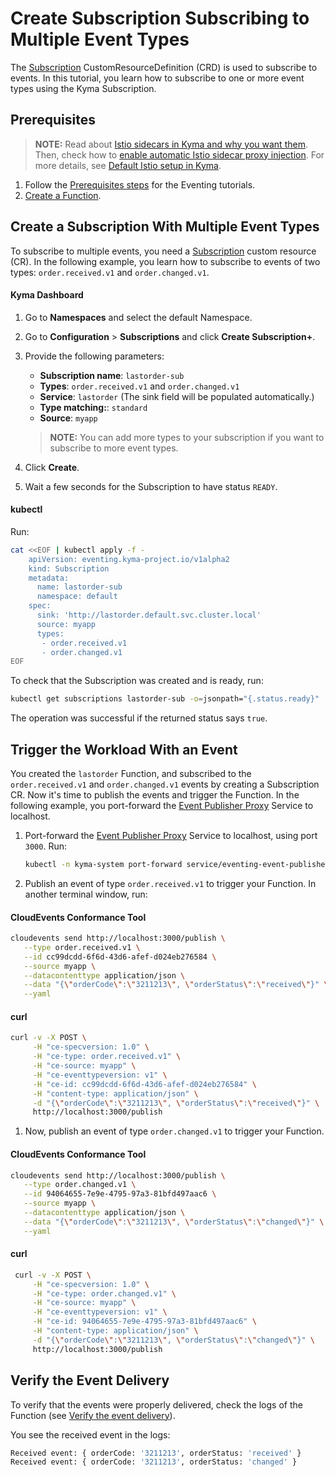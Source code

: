 # Create Subscription Subscribing to Multiple Event Types

The [Subscription](../resources/evnt-cr-subscription.md) CustomResourceDefinition (CRD) is used to subscribe to events. In this tutorial, you learn how to subscribe to one or more event types using the Kyma Subscription.

## Prerequisites

>**NOTE:** Read about [Istio sidecars in Kyma and why you want them](https://kyma-project.io/#/istio/user/00-overview/00-30-overview-istio-sidecars). Then, check how to [enable automatic Istio sidecar proxy injection](https://kyma-project.io/#/istio/user/02-operation-guides/operations/02-20-enable-sidecar-injection). For more details, see [Default Istio setup in Kyma](https://kyma-project.io/#/istio/user/00-overview/00-40-overview-istio-setup).

1. Follow the [Prerequisites steps](evnt-01-prerequisites.md) for the Eventing tutorials.
2. [Create a Function](https://kyma-project.io/#/02-get-started/04-trigger-workload-with-event#create-a-function).

## Create a Subscription With Multiple Event Types

To subscribe to multiple events, you need a [Subscription](../resources/evnt-cr-subscription.md) custom resource (CR). In the following example, you learn how to subscribe to events of two types: `order.received.v1` and `order.changed.v1`.

<!-- tabs:start -->

#### **Kyma Dashboard**

1. Go to **Namespaces** and select the default Namespace.
2. Go to **Configuration** > **Subscriptions** and click **Create Subscription+**.
3. Provide the following parameters:
   - **Subscription name**: `lastorder-sub`
   - **Types**: `order.received.v1` and `order.changed.v1`
   - **Service**: `lastorder` (The sink field will be populated automatically.)
   - **Type matching:**: `standard`
   - **Source**: `myapp`

   > **NOTE:** You can add more types to your subscription if you want to subscribe to more event types.

4. Click **Create**.
5. Wait a few seconds for the Subscription to have status `READY`.

#### **kubectl**

Run:

```bash
cat <<EOF | kubectl apply -f -
    apiVersion: eventing.kyma-project.io/v1alpha2
    kind: Subscription
    metadata:
      name: lastorder-sub
      namespace: default
    spec:
      sink: 'http://lastorder.default.svc.cluster.local'
      source: myapp
      types:
       - order.received.v1
       - order.changed.v1
EOF
```

To check that the Subscription was created and is ready, run:

```bash
kubectl get subscriptions lastorder-sub -o=jsonpath="{.status.ready}"
```

The operation was successful if the returned status says `true`.

<!-- tabs:end -->

## Trigger the Workload With an Event

You created the `lastorder` Function, and subscribed to the `order.received.v1` and `order.changed.v1` events by creating a Subscription CR. Now it's time to publish the events and trigger the Function.
In the following example, you port-forward the [Event Publisher Proxy](../evnt-architecture.md) Service to localhost.

1. Port-forward the [Event Publisher Proxy](../evnt-architecture.md) Service to localhost, using port `3000`. Run:

   ```bash
   kubectl -n kyma-system port-forward service/eventing-event-publisher-proxy 3000:80
   ```

2. Publish an event of type `order.received.v1` to trigger your Function. In another terminal window, run:

<!-- tabs:start -->
   #### **CloudEvents Conformance Tool**

   ```bash
   cloudevents send http://localhost:3000/publish \
      --type order.received.v1 \
      --id cc99dcdd-6f6d-43d6-afef-d024eb276584 \
      --source myapp \
      --datacontenttype application/json \
      --data "{\"orderCode\":\"3211213\", \"orderStatus\":\"received\"}" \
      --yaml
   ```

   #### **curl**

   ```bash
   curl -v -X POST \
        -H "ce-specversion: 1.0" \
        -H "ce-type: order.received.v1" \
        -H "ce-source: myapp" \
        -H "ce-eventtypeversion: v1" \
        -H "ce-id: cc99dcdd-6f6d-43d6-afef-d024eb276584" \
        -H "content-type: application/json" \
        -d "{\"orderCode\":\"3211213\", \"orderStatus\":\"received\"}" \
        http://localhost:3000/publish
   ```
<!-- tabs:end -->

1. Now, publish an event of type `order.changed.v1` to trigger your Function.

<!-- tabs:start -->

   #### **CloudEvents Conformance Tool**

   ```bash
   cloudevents send http://localhost:3000/publish \
      --type order.changed.v1 \
      --id 94064655-7e9e-4795-97a3-81bfd497aac6 \
      --source myapp \
      --datacontenttype application/json \
      --data "{\"orderCode\":\"3211213\", \"orderStatus\":\"changed\"}" \
      --yaml
   ```

   #### **curl**

   ```bash
    curl -v -X POST \
        -H "ce-specversion: 1.0" \
        -H "ce-type: order.changed.v1" \
        -H "ce-source: myapp" \
        -H "ce-eventtypeversion: v1" \
        -H "ce-id: 94064655-7e9e-4795-97a3-81bfd497aac6" \
        -H "content-type: application/json" \
        -d "{\"orderCode\":\"3211213\", \"orderStatus\":\"changed\"}" \
        http://localhost:3000/publish
   ```
<!-- tabs:end -->

## Verify the Event Delivery

To verify that the events were properly delivered, check the logs of the Function (see [Verify the event delivery](https://kyma-project.io/#/02-get-started/04-trigger-workload-with-event?id=verify-the-event-delivery)).

You see the received event in the logs:

```bash
Received event: { orderCode: '3211213', orderStatus: 'received' }
Received event: { orderCode: '3211213', orderStatus: 'changed' }
```
